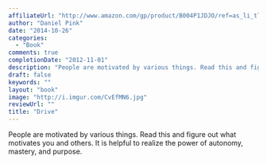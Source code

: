 ```yaml
---
affiliateUrl: "http://www.amazon.com/gp/product/B004P1JDJO/ref=as_li_tl?ie=UTF8&camp=1789&creative=390957&creativeASIN=B004P1JDJO&linkCode=as2&tag=jaktre-20&linkId=G56DIQ5WE7U5ORPV"
author: "Daniel Pink"
date: "2014-10-26"
categories:
  - "Book"
comments: true
completionDate: "2012-11-01"
description: "People are motivated by various things. Read this and figure out what motivates you and others.  It is helpful to realize the power of autonomy, maste"
draft: false
keywords: ""
layout: "book"
image: "http://i.imgur.com/CvEfMN6.jpg"
reviewUrl: ""
title: "Drive"
---
```


People are motivated by various things. Read this and figure out what motivates you and others.  It is helpful to realize the power of autonomy, mastery, and purpose.
